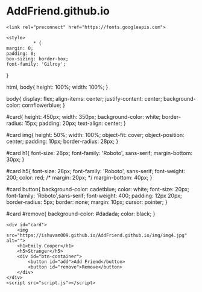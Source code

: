 # AddFriend.github.io

<!DOCTYPE html>
<html lang="en">
<head>
    <meta charset="UTF-8">
    <meta name="viewport" content="width=device-width, initial-scale=1.0">

    <link rel="preconnect" href="https://fonts.googleapis.com">
<link rel="preconnect" href="https://fonts.gstatic.com" crossorigin>

<link href="https://fonts.googleapis.com/css2?family=Nunito:ital,wght@1,700&family=Open+Sans:wght@  
&family=Roboto:ital,wght@0,100;0,300;0,400;0,500;1,100;1,300;1,400;1,500;1,700&display=swap" 
rel="stylesheet">

    <style>
              * {
    margin: 0;
    padding: 0;
    box-sizing: border-box;
    font-family: 'Gilroy';
}

html, body{
    height: 100%;
    width: 100%;
}

body{
    display: flex;
    align-items: center;
    justify-content: center;
    background-color: cornflowerblue;
}

#card{
    height: 450px;
    width: 350px;
    background-color: white;
    border-radius: 15px;
    padding: 20px;
    text-align: center;
}

#card img{
    height: 50%;
    width: 100%;
    object-fit: cover;
    object-position: center;
    padding: 10px;
    border-radius: 28px;
}

#card h1{
    font-size: 26px;
    font-family: 'Roboto', sans-serif;
    margin-bottom: 30px;
}

#card h5{
    font-size: 28px;
    font-family: 'Roboto', sans-serif;
    font-weight: 200;
    color: red;
    /* margin: 20px; */
    margin-bottom: 40px;
}

#card button{
    background-color: cadetblue;
    color: white;
    font-size: 20px;
    font-family: 'Roboto',sans-serif;
    font-weight: 400;
    padding: 12px 20px;
    border-radius: 5px;
    border: none;
    margin: 10px;
    cursor: pointer;
}

#card #remove{
    background-color: #dadada;
    color: black;
}
    </style>
    <title>Add Friend</title>
</head>
<body>

    <div id="card">
        <img src="https://ishuvam009.github.io/AddFriend.github.io/img/img4.jpg" alt="">
        <h1>Emily Cooper</h1>
        <h5>Stranger</h5>
        <div id="btn-container">
            <button id="add">Add Friend</button>
            <button id="remove">Remove</button>
        </div>
    </div>
    <script src="script.js"></script>
</body>
</html>
